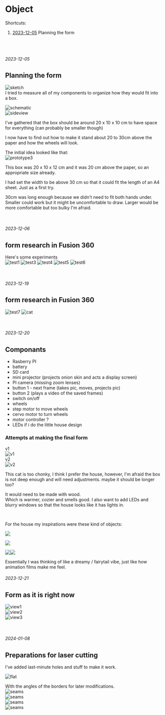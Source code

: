 # Object

Shortcuts:

1. [2023-12-05](#2023-12-05) Planning the form

<br/><br/>

###### 2023-12-05

## Planning the form

![sketch](sketches/IMG_1217.jpg)  
I tried to measure all of my components to organize how they would fit into a box.

![schematic](sketches/Screenshot%202023-12-05%20at%2011.47.19.png)  
![sideview](sketches/Screenshot%202023-12-05%20at%2011.47.29.png)

I've gathered that the box should be around 20 x 10 x 10 cm to have space for everything (can probably be smaller though)

I now have to find out how to make it stand about 20 to 30cm above the paper and how the wheels will look.

The initial idea looked like that:  
![prototype3](sketches/IMG_9949.jpg)

This box was 20 x 10 x 12 cm and it was 20 cm above the paper, so an appropriate size already.

I had set the width to be above 30 cm so that it could fit the length of an A4 sheet. Just as a first try.

30cm was long enough because we didn't need to fit both hands under. Smaller could work but it might be uncomfortable to draw. Larger would be more comfortable but too bulky I'm afraid.


<br/>


###### 2023-12-06

## form research in Fusion 360

Here's some experiments  
![test1](360-tests/1.png) ![test3](360-tests/3.png) ![test4](360-tests/4.png) ![test5](360-tests/5.png) ![test6](360-tests/6.png)


<br/>


###### 2023-12-19

## form research in Fusion 360

![test7](360-tests/7.png) ![cat](360-tests/cat.png)


<br/>


###### 2023-12-20

## Componants

- Rasberry PI
- battery
- SD card
- mini projector (projects onion skin and acts a display screen)
- PI camera (missing zoom lenses)
- button 1 - next frame (takes pic, moves, projects pic)
- button 2 (plays a video of the saved frames)
- switch on/off
- wheels
- step motor to move wheels
- cervo motor to turn wheels
- motor controller ?
- LEDs if i do the little house design

### Attempts at making the final form

v1  
![v1](360-tests/82.png)  
v2  
![v2](360-tests/92.png)

This cat is too chonky, I think I prefer the house, however, I'm afraid the box is not deep enough and will need adjustments. maybe it should be longer too?

It would need to be made with wood.  
Which is warmer, cozier and smells good. I also want to add LEDs and blurry windows so that the house looks like it has lights in.


<br/>


For the house my inspirations were these kind of objects:

![](refs/106582.jpg)

![](refs/artworks-eoZxZKOhiFJ5mW4l-xGTWrw-t500x500.jpg)

![](refs/Screenshot%202024-01-09%20at%2009.40.42.png)![](refs/Screenshot%202024-01-09%20at%2009.42.48.png)

Essentially I was thinking of like a dreamy / fairytail vibe, just like how animation films make me feel.

###### 2023-12-21

## Form as it is right now

![view1](360-tests/10.png)  
![view2](360-tests/11.png)  
![view3](360-tests/12.png)


<br>


###### 2024-01-08

## Preparations for laser cutting

I've added last-minute holes and stuff to make it work.

![flat](export/Screenshot%202024-01-08%20at%2016.12.24.png)

With the angles of the borders for later modifications.  
![seams](export/IMG_1514.JPG)  
![seams](export/IMG_1515.JPG)  
![seams](export/IMG_1516.JPG)  
![seams](export/IMG_1517.JPG)